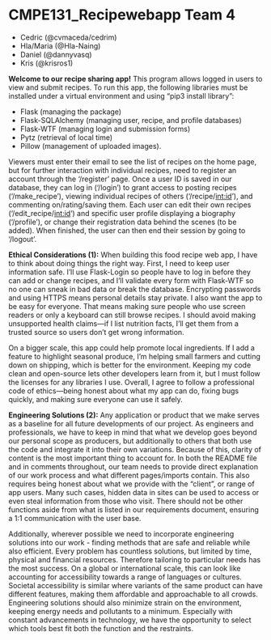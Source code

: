 # CMPE131_Recipewebapp Team 4
- Cedric (@cvmaceda/cedrim)
- Hla/Maria (@Hla-Naing)
- Daniel (@dannyvasq)
- Kris (@krisros1)

**Welcome to our recipe sharing app!** This program allows logged in users to view and submit recipes. 
To run this app, the following libraries must be installed under a virtual environment and using “pip3 install library”:
- Flask (managing the package)
- Flask-SQLAlchemy (managing user, recipe, and profile databases) 
- Flask-WTF (managing login and submission forms)
- Pytz (retrieval of local time)
- Pillow (management of uploaded images).

Viewers must enter their email to see the list of recipes on the home page, but for further interaction with individual recipes, need to register an account through the ‘/register’ page.
Once a user ID is saved in our database, they can log in (‘/login’) to grant access to posting recipes (‘/make_recipe’), viewing individual recipes of others (‘/recipe/<int:id>’), and commenting on/rating/saving them.
Each user can edit their own recipes (‘/edit_recipe/<int:id>’) and specific user profile displaying a biography (‘/profile’), or change their registration data behind the scenes (to be added).
When finished, the user can then end their session by going to ‘/logout’. 


**Ethical Considerations (1):**
When building this food recipe web app, I have to think about doing things the right way. 
First, I need to keep user information safe. 
I’ll use Flask-Login so people have to log in before they can add or change recipes, and I’ll validate every form with Flask-WTF so no one can sneak in bad data or break the database. 
Encrypting passwords and using HTTPS means personal details stay private.
I also want the app to be easy for everyone. 
That means making sure people who use screen readers or only a keyboard can still browse recipes. 
I should avoid making unsupported health claims—if I list nutrition facts, I’ll get them from a trusted source so users don’t get wrong information.

On a bigger scale, this app could help promote local ingredients. 
If I add a feature to highlight seasonal produce, I’m helping small farmers and cutting down on shipping, which is better for the environment. 
Keeping my code clean and open-source lets other developers learn from it, but I must follow the licenses for any libraries I use.
Overall, I agree to follow a professional code of ethics—being honest about what my app can do, fixing bugs quickly, and making sure everyone can use it safely.


**Engineering Solutions (2):**
Any application or product that we make serves as a baseline for all future developments of our project. 
As engineers and professionals, we have to keep in mind that what we develop goes beyond our personal scope as producers, but additionally to others that both use the code and integrate it into their own variations. 
Because of this, clarity of content is the most important thing to account for. 
In both the README file and in comments throughout, our team needs to provide direct explanation of our work process and what different pages/imports contain. 
This also requires being honest about what we provide with the “client”, or range of app users. 
Many such cases, hidden data in sites can be used to access or even steal information from those who visit. 
There should not be other functions aside from what is listed in our requirements document, ensuring a 1:1 communication with the user base.

Additionally, wherever possible we need to incorporate engineering solutions into our work - finding methods that are safe and reliable while also efficient. 
Every problem has countless solutions, but limited by time, physical and financial resources. 
Therefore tailoring to particular needs has the most success. 
On a global or international scale, this can look like accounting for accessibility towards a range of languages or cultures. 
Societal accessibility is similar where variants of the same product can have different features, making them affordable and approachable to all crowds. 
Engineering solutions should also minimize strain on the environment, keeping energy needs and pollutants to a minimum. 
Especially with constant advancements in technology, we have the opportunity to select which tools best fit both the function and the restraints. 
